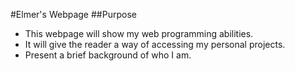 #Elmer's Webpage
##Purpose
* This webpage will show my web programming abilities. 
* It will give the reader a way of accessing my personal projects.
* Present a brief background of who I am.